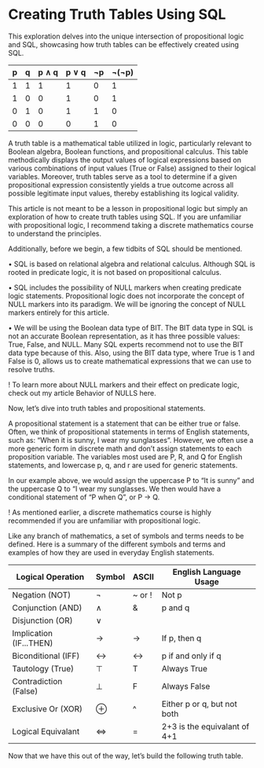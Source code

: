 # Creating Truth Tables Using SQL

This exploration delves into the unique intersection of propositional logic and SQL, showcasing how truth tables can be effectively created using SQL.

| p | q | p ∧ q | p ∨ q | ¬p | ¬(¬p) |
|---|---|-------|-------|----|-------|
| 1 | 1 | 1     | 1     | 0  | 1     |
| 1 | 0 | 0     | 1     | 0  | 1     |
| 0 | 1 | 0     | 1     | 1  | 0     |
| 0 | 0 | 0     | 0     | 1  | 0     |

A truth table is a mathematical table utilized in logic, particularly relevant to Boolean algebra, Boolean functions, and propositional calculus. This table methodically displays the output values of logical expressions based on various combinations of input values (True or False) assigned to their logical variables. Moreover, truth tables serve as a tool to determine if a given propositional expression consistently yields a true outcome across all possible legitimate input values, thereby establishing its logical validity.

This article is not meant to be a lesson in propositional logic but simply an exploration of how to create truth tables using SQL.  If you are unfamiliar with propositional logic, I recommend taking a discrete mathematics course to understand the principles.

Additionally, before we begin, a few tidbits of SQL should be mentioned.  

•	SQL is based on relational algebra and relational calculus.  Although SQL is rooted in predicate logic, it is not based on propositional calculus.

•	SQL includes the possibility of NULL markers when creating predicate logic statements.   Propositional logic does not incorporate the concept of NULL markers into its paradigm.  We will be ignoring the concept of NULL markers entirely for this article.

•	We will be using the Boolean data type of BIT.  The BIT data type in SQL is not an accurate Boolean representation, as it has three possible values: True, False, and NULL.  Many SQL experts recommend not to use the BIT data type because of this.  Also, using the BIT data type, where True is 1 and False is 0, allows us to create mathematical expressions that we can use to resolve truths.   

! To learn more about NULL markers and their effect on predicate logic, check out my article Behavior of NULLS here.

Now, let’s dive into truth tables and propositional statements.

A propositional statement is a statement that can be either true or false.  Often, we think of propositional statements in terms of English statements, such as: “When it is sunny, I wear my sunglasses”.  However, we often use a more generic form in discrete math and don’t assign statements to each proposition variable. The variables most used are P, R, and Q for English statements, and lowercase p, q, and r are used for generic statements.

In our example above, we would assign the uppercase P to “It is sunny” and the uppercase Q to “I wear my sunglasses.  We then would have a conditional statement of “P when Q”, or P -> Q.

! As mentioned earlier, a discrete mathematics course is highly recommended if you are unfamiliar with propositional logic.

Like any branch of mathematics, a set of symbols and terms needs to be defined.  Here is a summary of the different symbols and terms and examples of how they are used in everyday English statements. 

| Logical Operation       | Symbol | ASCII  |   English Language Usage     |
|-------------------------|--------|--------|------------------------------|
| Negation (NOT)          | ¬      | ~ or ! | Not p                        |
| Conjunction (AND)       | ∧      | &      | p and q                      |
| Disjunction (OR)        | ∨      | |      | p or q                       |
| Implication (IF...THEN) | →      | ->     | If p, then q                 |
| Biconditional (IFF)     | ↔      | <->    | p if and only if q           |
| Tautology (True)        | ⊤      | T      | Always True                  |
| Contradiction (False)   | ⊥      | F      | Always False                 |
| Exclusive Or (XOR)      | ⊕     | ^      | Either p or q, but not both  |
| Logical Equivalant      | ⇔     | =      | 2+3 is the equivalant of 4+1 |

Now that we have this out of the way, let’s build the following truth table.


